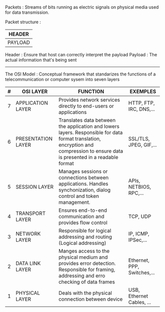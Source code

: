 Packets : Streams of bits running as electric signals on physical media used for data transmission. 

Packet structure :

| HEADER  |
| ------- |
| PAYLOAD |
Header  : Ensure that host can correctly interpret the payload
Payload : The actual information that's being sent

---
The OSI Model : Conceptual framework that standarizes the functions of a telecommunication  or computer sysem into seven layers


| #   | OSI LAYER          | FUNCTION                                                                                                                                                                        | EXEMPLES                    |
| --- | ------------------ | ------------------------------------------------------------------------------------------------------------------------------------------------------------------------------- | --------------------------- |
| 7   | APPLICATION LAYER  | Provides network services directly to end-users or applications                                                                                                                 | HTTP, FTP, IRC, DNS,...     |
| 6   | PRESENTATION LAYER | Translates data between the application and lowers layers. Responsible for data format translation, encryption and compression to ensure data is presented in a readable format | SSL/TLS, JPEG, GIF,...      |
| 5   | SESSION LAYER      | Manages sessions or connections between applications. Handles synchonization, dialog control and token management.                                                              | APIs, NETBIOS, RPC,...      |
| 4   | TRANSPORT LAYER    | Ensures end-to-end communication and provides flow control                                                                                                                      | TCP, UDP                    |
| 3   | NETWORK LAYER      | Responsible for logical addressing and routing (Logical addressing)                                                                                                             | IP, ICMP, IPSec,...         |
| 2   | DATA LINK LAYER    | Manges access to the physical medium and provides error detection. Responsible for framing, addressing and erro checking of data frames                                         | Ethernet, PPP, Switches,... |
| 1   | PHYSICAL LAYER     | Deals with the physical connection between device                                                                                                                               | USB, Ethernet Cables, ...   |
